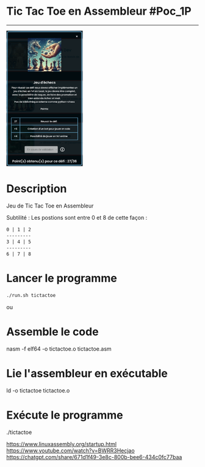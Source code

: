 # Tic Tac Toe en Assembleur #Poc_1P

---

<a href="https://poc.onepantheon.fr/html/defi.html"><img src="image.png" width="200px" /></a>

# Description

Jeu de Tic Tac Toe en Assembleur

Subtilité : Les postions sont entre 0 et 8 de cette façon :

```text
0 | 1 | 2
---------
3 | 4 | 5
---------
6 | 7 | 8
```

# Lancer le programme

```bash
./run.sh tictactoe
```

ou

# Assemble le code

nasm -f elf64 -o tictactoe.o tictactoe.asm

# Lie l'assembleur en exécutable

ld -o tictactoe tictactoe.o

# Exécute le programme

./tictactoe

https://www.linuxassembly.org/startup.html
https://www.youtube.com/watch?v=BWRR3Hecjao
https://chatgpt.com/share/671d1f49-3e8c-800b-bee6-434c0fc77baa
